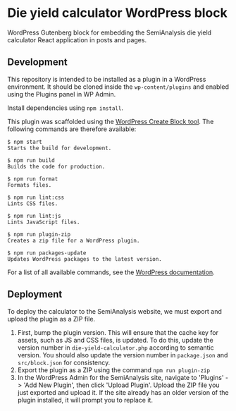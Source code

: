 # Die yield calculator WordPress block

WordPress Gutenberg block for embedding the SemiAnalysis die yield calculator React application in posts and pages.

## Development

This repository is intended to be installed as a plugin in a WordPress environment. It should be cloned inside the `wp-content/plugins` and enabled using the Plugins panel in WP Admin.

Install dependencies using `npm install`.

This plugin was scaffolded using the [WordPress Create Block tool](https://developer.wordpress.org/block-editor/reference-guides/packages/packages-create-block/). The following commands are therefore available:

```
$ npm start
Starts the build for development.

$ npm run build
Builds the code for production.

$ npm run format
Formats files.

$ npm run lint:css
Lints CSS files.

$ npm run lint:js
Lints JavaScript files.

$ npm run plugin-zip
Creates a zip file for a WordPress plugin.

$ npm run packages-update
Updates WordPress packages to the latest version.
```
For a list of all available commands, see the [WordPress documentation](https://github.com/WordPress/gutenberg/tree/HEAD/packages/scripts#available-scripts).

## Deployment

To deploy the calculator to the SemiAnalysis website, we must export and upload the plugin as a ZIP file.

1. First, bump the plugin version. This will ensure that the cache key for assets, such as JS and CSS files, is updated. To do this, update the version number in `die-yield-calculator.php` according to semantic version. You should also update the version number in `package.json` and `src/block.json` for consistency.
2. Export the plugin as a ZIP using the command `npm run plugin-zip`
3. In the WordPress Admin for the SemiAnalysis site, navigate to 'Plugins' -> 'Add New Plugin', then click 'Upload Plugin'. Upload the ZIP file you just exported and upload it. If the site already has an older version of the plugin installed, it will prompt you to replace it.
